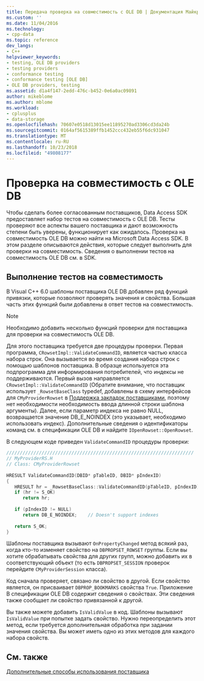 ```yaml
---
title: Передача проверка на совместимость с OLE DB | Документация Майкрософт
ms.custom: ''
ms.date: 11/04/2016
ms.technology:
- cpp-data
ms.topic: reference
dev_langs:
- C++
helpviewer_keywords:
- testing, OLE DB providers
- testing providers
- conformance testing
- conformance testing [OLE DB]
- OLE DB providers, testing
ms.assetid: d1a4f147-2edd-476c-b452-0e6a0ac09891
author: mikeblome
ms.author: mblome
ms.workload:
- cplusplus
- data-storage
ms.openlocfilehash: 70607e0518d13015ee11895270ad3306cd3da24b
ms.sourcegitcommit: 0164af5615389ffb1452ccc432eb55f6dc931047
ms.translationtype: MT
ms.contentlocale: ru-RU
ms.lasthandoff: 10/23/2018
ms.locfileid: "49808177"
---
```

# <a name="passing-ole-db-conformance-tests"></a>Проверка на совместимость с OLE DB

Чтобы сделать более согласованным поставщиков, Data Access SDK предоставляет набор тестов на совместимость с OLE DB. Тесты проверяют все аспекты вашего поставщика и дают возможность степени быть уверены, функционирует как ожидалось. Проверка на совместимость OLE DB можно найти на Microsoft Data Access SDK. В этом разделе описываются действия, которые следует выполнить для проверки на совместимость. Сведения о выполнении тестов на совместимость OLE DB см. в SDK.  
  
## <a name="running-the-conformance-tests"></a>Выполнение тестов на совместимость  

В Visual C++ 6.0 шаблоны поставщика OLE DB добавлен ряд функций привязки, которые позволяют проверять значения и свойства. Большая часть этих функций были добавлены в ответ тестов на совместимость.  
  
> [!NOTE]
> Необходимо добавить несколько функций проверки для поставщика для проверки на совместимость OLE DB.  
  
Для этого поставщика требуется две процедуры проверки. Первая программа, `CRowsetImpl::ValidateCommandID`, является частью класса набора строк. Она вызывается во время создания набора строк с помощью шаблонов поставщика. В образце используется эта подпрограмма для информирования потребителей, что индексы не поддерживаются. Первый вызов направляется `CRowsetImpl::ValidateCommandID` (Обратите внимание, что поставщик использует `_RowsetBaseClass` typedef, добавлены в схему интерфейсов для `CMyProviderRowset` в [Поддержка закладок поставщиками](../../data/oledb/provider-support-for-bookmarks.md), поэтому нет необходимости необходимость ввода длинной строки шаблона аргументы). Далее, если параметр индекса не равно NULL, возвращается значение DB_E_NOINDEX (это указывает, необходимо использовать индекс). Дополнительные сведения о идентификаторы команд см. в спецификации OLE DB и найдите `IOpenRowset::OpenRowset`.  
  
В следующем коде приведен `ValidateCommandID` процедуры проверки:  
  
```cpp
/////////////////////////////////////////////////////////////////////  
// MyProviderRS.H  
// Class: CMyProviderRowset   
  
HRESULT ValidateCommandID(DBID* pTableID, DBID* pIndexID)  
{  
   HRESULT hr = _RowsetBaseClass::ValidateCommandID(pTableID, pIndexID);  
   if (hr != S_OK)  
      return hr;  
  
   if (pIndexID != NULL)  
      return DB_E_NOINDEX;    // Doesn't support indexes  
  
   return S_OK;  
}  
```  
  
Шаблоны поставщика вызывают `OnPropertyChanged` метод всякий раз, когда кто-то изменяет свойство на `DBPROPSET_ROWSET` группы. Если вы хотите обрабатывать свойства для других групп, можно добавить их в соответствующий объект (то есть `DBPROPSET_SESSION` проверок перейдите `CMyProviderSession` класса).  
  
Код сначала проверяет, связано ли свойство в другой. Если свойство является, он присваивает `DBPROP_BOOKMARKS` свойства `True`. Приложение В спецификации OLE DB содержит сведения о свойствах. Эти сведения также сообщает ли свойство привязанной к другой.  
  
Вы также можете добавить `IsValidValue` в код. Шаблоны вызывают `IsValidValue` при попытке задать свойство. Нужно переопределить этот метод, если требуется дополнительная обработка при задании значения свойства. Вы может иметь одно из этих методов для каждого набора свойств.  
  
## <a name="see-also"></a>См. также  

[Дополнительные способы использования поставщика](../../data/oledb/advanced-provider-techniques.md)